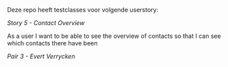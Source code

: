 Deze repo heeft testclasses voor volgende userstory:

*Story 5 - Contact Overview*

As a user
I want to be able to see the overview of contacts
so that I can see which contacts there have been

*Pair 3 - Evert Verrycken*
